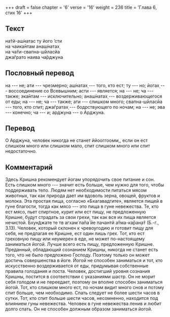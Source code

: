 +++
draft = false
chapter = '6'
verse = '16'
weight = 236
title = 'Глава 6, стих 16'
+++
## Текст

на̄тй-аш́натас ту його ’сти  
на чаика̄нтам анаш́натах̣  
на ча̄ти-свапна-ш́ӣласйа  
джа̄грато наива ча̄рджуна

## Пословный перевод

на --- не; ати --- чрезмерно; аш́натах̣ --- того, кто ест; ту --- но;
йогах̣ --- воссоединение со Всевышним; асти --- является; на --- не; ча
--- также; эка̄нтам --- исключительно; анаш́натах̣ --- воздерживающегося от
еды; на --- не; ча --- также; ати --- слишком много; свапна-ш́ӣласйа ---
того, кто спит; джа̄гратах̣ --- бодрствующего по ночам; на --- не; эва ---
конечно; ча --- и; арджуна --- о Арджуна.

## Перевод

О Арджуна, человек никогда не станет ййооггоомм,, если он ест слишком
много или слишком мало, спит слишком много или спит недостаточно.

## Комментарий

Здесь Кришна рекомендует йогам упорядочить свое питание и сон. Есть
слишком много --- значит есть больше, чем нужно для того, чтобы
поддерживать тело. Людям нет необходимости питаться мясом животных, так
как природа дает им вдоволь зерна, овощей, фруктов и молока. Эта простая
пища, согласно «Бхагавадгите», является пищей в гуне благости, тогда как
мясо --- это пища в гуне невежества. Те, кто ест мясо, пьет спиртное,
курит или ест пищу, не предложенную Кришне, будут страдать за свои
грехи, так как вся их пища является нечистой. Бхун̃джате те тв агхам̇ па̄па̄
йе пачантй а̄тма-ка̄ран̣а̄т (Б.-г., 3.13). Человек, который склонен к
чревоугодию и готовит пищу для себя, не предлагая ее Кришне, ест один
лишь грех. Тот, кто ест греховную пищу или неумерен в еде, не может
по-настоящему заниматься йогой. Лучше всего есть пищу, предложенную
Кришне. Преданный, обладающий сознанием Кришны, никогда не станет есть
того, что не было предложено Господу. Поэтому только он может достичь
совершенства в йоге. Йогой не способен заниматься и тот, кто
искусственно воздерживается от еды, придумывая собственные правила
голодания и поста. Человек, достигший уровня сознания Кришны, постится в
соответствии с указаниями шастр. Он не морит себя голодом и не
переедает, поэтому он вполне способен заниматься йогой. Тот, кто слишком
много ест, по ночам видит много снов и потому спит больше, чем
необходимо. Спать следует не более шести часов в сутки. Тот, кто спит
больше шести часов, несомненно, находится под влиянием гуны невежества.
Человек в гуне невежества ленив и любит долго спать. Он не способен
должным образом заниматься йогой.
